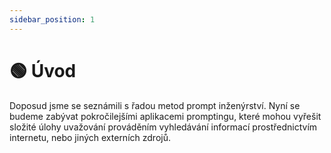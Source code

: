 ```yaml
---
sidebar_position: 1
---
```


# 🟢 Úvod

Doposud jsme se seznámili s řadou metod prompt inženýrství. Nyní se budeme zabývat pokročilejšími aplikacemi promptingu, které mohou vyřešit složité úlohy uvažování prováděním vyhledávání informací prostřednictvím internetu, nebo jiných externích zdrojů.